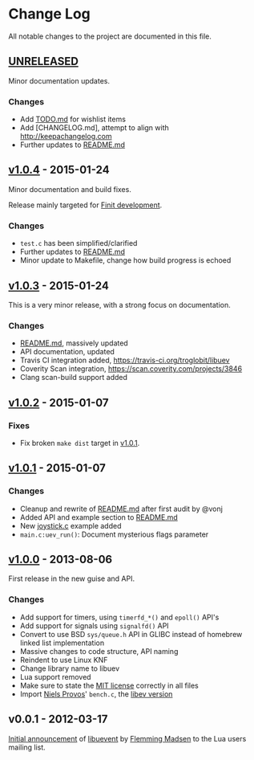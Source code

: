 Change Log
==========

All notable changes to the project are documented in this file.

[UNRELEASED]
------------

Minor documentation updates.

### Changes
- Add [TODO.md] for wishlist items
- Add [CHANGELOG.md], attempt to align with http://keepachangelog.com
- Further updates to [README.md]


[v1.0.4] - 2015-01-24
---------------------

Minor documentation and build fixes.

Release mainly targeted for [Finit development](https://github.com/troglobit/finit/).

### Changes
* `test.c` has been simplified/clarified
* Further updates to [README.md]
* Minor update to Makefile, change how build progress is echoed


[v1.0.3] - 2015-01-24
---------------------

This is a very minor release, with a strong focus on documentation. 

### Changes
- [README.md], massively updated
- API documentation, updated
- Travis CI integration added, https://travis-ci.org/troglobit/libuev
- Coverity Scan integration, https://scan.coverity.com/projects/3846
- Clang scan-build support added


[v1.0.2] - 2015-01-07
---------------------

### Fixes
- Fix broken `make dist` target in [v1.0.1].


[v1.0.1] - 2015-01-07
---------------------

### Changes
- Cleanup and rewrite of [README.md] after first audit by @vonj
- Added API and example section to [README.md]
- New [joystick.c] example added
- `main.c:uev_run()`: Document mysterious flags parameter


[v1.0.0] - 2013-08-06
---------------------

First release in the new guise and API.

### Changes
- Add support for timers, using `timerfd_*()` and `epoll()` API's
- Add support for signals using `signalfd()` API
- Convert to use BSD `sys/queue.h` API in GLIBC instead of homebrew
  linked list implementation
- Massive changes to code structure, API naming
- Reindent to use Linux KNF
- Change library name to libuev
- Lua support removed
- Make sure to state the [MIT license] correctly in all files
- Import [Niels Provos]' `bench.c`, the [libev version]


v0.0.1 - 2012-03-17
-------------------

[Initial announcement] of [libuevent] by [Flemming Madsen] to the Lua
users mailing list.


[UNRELEASED]: https://github.com/troglobit/libuev/compare/v1.0.4...HEAD
[v1.0.4]: https://github.com/troglobit/libuev/compare/v1.0.3...v1.0.4
[v1.0.3]: https://github.com/troglobit/libuev/compare/v1.0.2...v1.0.3
[v1.0.2]: https://github.com/troglobit/libuev/compare/v1.0.1...v1.0.2
[v1.0.1]: https://github.com/troglobit/libuev/compare/v1.0.0...v1.0.1
[v1.0.0]: https://github.com/troglobit/libuev/compare/v0.0.1...v1.0.0
[TODO.md]: https://github.com/troglobit/libuev/blob/master/TODO.md
[README.md]: https://github.com/troglobit/libuev/blob/master/README.md
[CHANGLOG.md]: https://github.com/troglobit/libuev/blob/master/CHANGELOG.md
[joystick.c]: https://github.com/troglobit/libuev/blob/master/joystick.c
[Niels Provos]: http://en.wikipedia.org/wiki/Niels_Provos
[MIT license]: http://en.wikipedia.org/wiki/MIT_License
[libev version]: http://libev.schmorp.de/bench.c
[libuevent]: https://code.google.com/p/libuevent/
[Flemming Madsen]: http://www.madsensoft.dk
[Initial announcement]: http://lua-users.org/lists/lua-l/2012-03/msg00510.html
